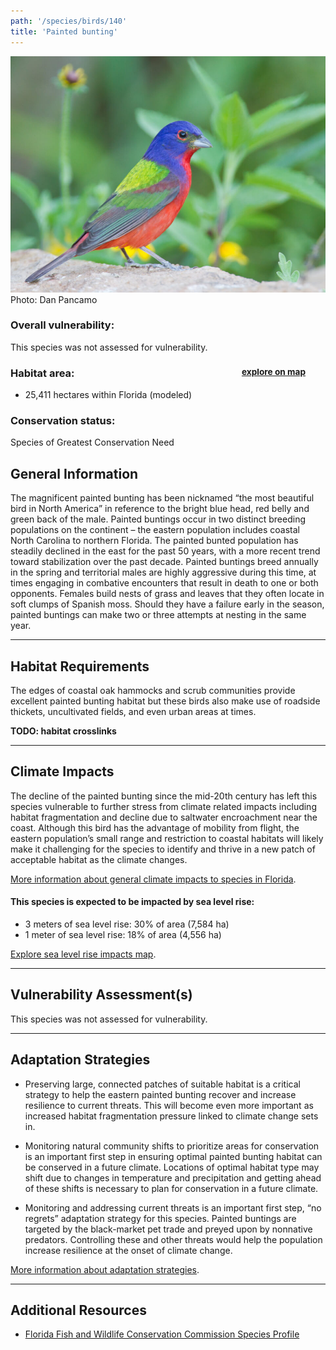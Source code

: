 ```yaml
---
path: '/species/birds/140'
title: 'Painted bunting'
---
```


<content-header icon="perching_birds" title="Painted bunting" subtitle="Passerina ciris"></content-header>

<div id="TopSection">

<div class="header-photo"><img src="140.jpg" alt="Photo for 140"/>
<figcaption>Photo: Dan Pancamo</figcaption></div>

<div>

### Overall vulnerability:

This species was not assessed for vulnerability.

<h3>Habitat area: 
<a href="/species/birds/140/map" style="float:right;font-size:smaller;margin-right: 2rem;">
<fa-icon name="map"></fa-icon>
explore on map
</a>
</h3>

-   25,411 hectares within Florida (modeled)


### Conservation status:

Species of Greatest Conservation Need

</div>
</div>

## General Information

The magnificent painted bunting has been nicknamed “the most beautiful bird in North America” in reference to the bright blue head, red belly and green back of the male.  Painted buntings occur in two distinct breeding populations on the continent – the eastern population includes coastal North Carolina to northern Florida.  The painted bunted population has steadily declined in the east for the past 50 years, with a more recent trend toward stabilization over the past decade.  Painted buntings breed annually in the spring and territorial males are highly aggressive during this time, at times engaging in combative encounters that result in death to one or both opponents.  Females build nests of grass and leaves that they often locate in soft clumps of Spanish moss.  Should they have a failure early in the season, painted buntings can make two or three attempts at nesting in the same year.

<hr />

## Habitat Requirements

The edges of coastal oak hammocks and scrub communities provide excellent painted bunting habitat but these birds also make use of roadside thickets, uncultivated fields, and even urban areas at times.

**TODO: habitat crosslinks**

<hr />

## Climate Impacts

The decline of the painted bunting since the mid-20th century has left this species vulnerable to further stress from climate related impacts including habitat fragmentation and decline due to saltwater encroachment near the coast.  Although this bird has the advantage of mobility from flight, the eastern population’s small range and restriction to coastal habitats will likely make it challenging for the species to identify and thrive in a new patch of acceptable habitat as the climate changes.

[More information about general climate impacts to species in Florida](/impacts/species).


#### This species is expected to be impacted by sea level rise:

- 3 meters of sea level rise: 30% of area (7,584 ha)
- 1 meter of sea level rise: 18% of area (4,556 ha)

[Explore sea level rise impacts map](/species/birds/140/map).


<hr />

## Vulnerability Assessment(s)

This species was not assessed for vulnerability.

<hr />

## Adaptation Strategies

- Preserving large, connected patches of suitable habitat is a critical strategy to help the eastern painted bunting recover and increase resilience to current threats.  This will become even more important as increased habitat fragmentation pressure linked to climate change sets in.

- Monitoring natural community shifts to prioritize areas for conservation is an important first step in ensuring optimal painted bunting habitat can be conserved in a future climate.  Locations of optimal habitat type may shift due to changes in temperature and precipitation and getting ahead of these shifts is necessary to plan for conservation in a future climate.

- Monitoring and addressing current threats is an important first step, “no regrets” adaptation strategy for this species.  Painted buntings are targeted by the black-market pet trade and preyed upon by nonnative predators.  Controlling these and other threats would help the population increase resilience at the onset of climate change.

[More information about adaptation strategies](/strategies).

<hr />


## Additional Resources

- [Florida Fish and Wildlife Conservation Commission Species Profile](https://myfwc.com/wildlifehabitats/profiles/birds/songbirds/painted-bunting/)
